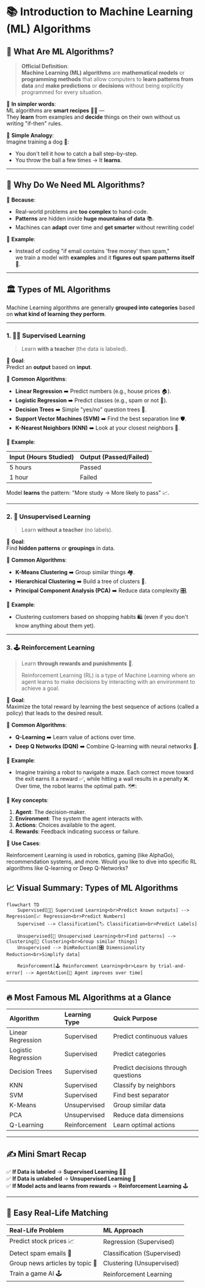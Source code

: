 # 📚 Introduction to Machine Learning (ML) Algorithms

## 🧠 What Are ML Algorithms?

> **Official Definition**:  
> **Machine Learning (ML) algorithms** are **mathematical models** or **programming methods** that allow computers to **learn patterns from data** and **make predictions** or **decisions** without being explicitly programmed for every situation.

📌 **In simpler words**:  
ML algorithms are **smart recipes** 🧑‍🍳 —  
They **learn** from examples and **decide** things on their own without us writing "if-then" rules.

📌 **Simple Analogy**:  
Imagine training a dog 🐶:

- You don't tell it how to catch a ball step-by-step.
- You throw the ball a few times → It **learns**.

---

## 🌟 Why Do We Need ML Algorithms?

📌 **Because**:

- Real-world problems are **too complex** to hand-code.
- **Patterns** are hidden inside **huge mountains of data** 📚.
- Machines can **adapt** over time and **get smarter** without rewriting code!

📌 **Example**:

- Instead of coding "if email contains 'free money' then spam,"  
  we train a model with **examples** and it **figures out spam patterns itself** 📧.

---

## 🏛️ Types of ML Algorithms

Machine Learning algorithms are generally **grouped into categories** based on **what kind of learning they perform**.

---

### 1. 🧑‍🏫 Supervised Learning

> Learn **with a teacher** (the data is labeled).

📌 **Goal**:  
Predict an **output** based on **input**.

📌 **Common Algorithms**:

- **Linear Regression** ➡️ Predict numbers (e.g., house prices 🏠).
- **Logistic Regression** ➡️ Predict classes (e.g., spam or not 📧).
- **Decision Trees** ➡️ Simple "yes/no" question trees 🌳.
- **Support Vector Machines (SVM)** ➡️ Find the best separation line 🛡️.
- **K-Nearest Neighbors (KNN)** ➡️ Look at your closest neighbors 🤝.

📌 **Example**:

| Input (Hours Studied) | Output (Passed/Failed) |
| :-------------------- | :--------------------- |
| 5 hours               | Passed                 |
| 1 hour                | Failed                 |

Model **learns** the pattern: "More study → More likely to pass" 📈.

---

### 2. 🧠 Unsupervised Learning

> Learn **without a teacher** (no labels).

📌 **Goal**:  
Find **hidden patterns** or **groupings** in data.

📌 **Common Algorithms**:

- **K-Means Clustering** ➡️ Group similar things 🏘️.
- **Hierarchical Clustering** ➡️ Build a tree of clusters 🌲.
- **Principal Component Analysis (PCA)** ➡️ Reduce data complexity 🎛️.

📌 **Example**:

- Clustering customers based on shopping habits 🛍️ (even if you don't know anything about them yet).

---

### 3. 🕹️ Reinforcement Learning

> Learn **through rewards and punishments** 🎯.
>
> Reinforcement Learning (RL) is a type of Machine Learning where an agent learns to make decisions by interacting with an environment to achieve a goal.

📌 **Goal**:  
Maximize the total reward by learning the best sequence of actions (called a policy) that leads to the desired result.

📌 **Common Algorithms**:

- **Q-Learning** ➡️ Learn value of actions over time.
- **Deep Q Networks (DQN)** ➡️ Combine Q-learning with neural networks 🧠.

📌 **Example**:

- Imagine training a robot to navigate a maze. Each correct move toward the exit earns it a reward ✅, while hitting a wall results in a penalty ❌. Over time, the robot learns the optimal path. 🗺️:

📌 **Key concepts**:

1. **Agent**: The decision-maker.
2. **Environment**: The system the agent interacts with.
3. **Actions**: Choices available to the agent.
4. **Rewards**: Feedback indicating success or failure.

📌 **Use Cases**:

Reinforcement Learning is used in robotics, gaming (like AlphaGo), recommendation systems, and more. Would you like to dive into specific RL algorithms like Q-learning or Deep Q-Networks?

## 📈 Visual Summary: Types of ML Algorithms

```mermaid
flowchart TD
    Supervised[🧑‍🏫 Supervised Learning<br>Predict known outputs] --> Regression[📈 Regression<br>Predict Numbers]
    Supervised --> Classification[🏷️ Classification<br>Predict Labels]

    Unsupervised[🧠 Unsupervised Learning<br>Find patterns] --> Clustering[🧩 Clustering<br>Group similar things]
    Unsupervised --> DimReduction[🎛️ Dimensionality Reduction<br>Simplify data]

    Reinforcement[🕹️ Reinforcement Learning<br>Learn by trial-and-error] --> AgentAction[🎯 Agent improves over time]
```

---

## 🔥 Most Famous ML Algorithms at a Glance

| Algorithm           | Learning Type | Quick Purpose                       |
| :------------------ | :------------ | :---------------------------------- |
| Linear Regression   | Supervised    | Predict continuous values           |
| Logistic Regression | Supervised    | Predict categories                  |
| Decision Trees      | Supervised    | Predict decisions through questions |
| KNN                 | Supervised    | Classify by neighbors               |
| SVM                 | Supervised    | Find best separator                 |
| K-Means             | Unsupervised  | Group similar data                  |
| PCA                 | Unsupervised  | Reduce data dimensions              |
| Q-Learning          | Reinforcement | Learn optimal actions               |

---

## ✍️ Mini Smart Recap

✅ **If Data is labeled** → **Supervised Learning** 🧑‍🏫  
✅ **If Data is unlabeled** → **Unsupervised Learning** 🧠  
✅ **If Model acts and learns from rewards** → **Reinforcement Learning** 🕹️

---

## 🎯 Easy Real-Life Matching

| Real-Life Problem               | ML Approach                 |
| :------------------------------ | :-------------------------- |
| Predict stock prices 📈         | Regression (Supervised)     |
| Detect spam emails 📧           | Classification (Supervised) |
| Group news articles by topic 📰 | Clustering (Unsupervised)   |
| Train a game AI 🕹️              | Reinforcement Learning      |
